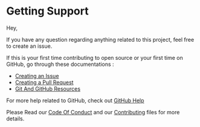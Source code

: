 # Getting Support

Hey,

If you have any question regarding anything related to this project, feel free to create an issue.

If this is your first time contributing to open source or your first time on GitHub, go through these documentations :

-   [Creating an Issue](https://help.github.com/en/github/managing-your-work-on-github/creating-an-issue)
-   [Creating a Pull Request](https://help.github.com/en/github/collaborating-with-issues-and-pull-requests/creating-a-pull-request)
-   [Git And GitHub Resources](https://docs.vijaybalaji.me/resources/git-and-github-resources)

For more help related to GitHub, check out [GitHub Help](https://help.github.com/en)

Please Read our [Code Of Conduct](https://github.com/SVijayB/Resources/blob/master/.github/CODE_OF_CONDUCT.md) and our [Contributing](https://github.com/SVijayB/Resources/blob/master/.github/CONTRIBUTING.md) files for more details.
